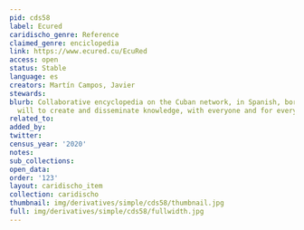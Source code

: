 ```yaml
---
pid: cds58
label: Ecured
caridischo_genre: Reference
claimed_genre: enciclopedia
link: https://www.ecured.cu/EcuRed
access: open
status: Stable
language: es
creators: Martín Campos, Javier
stewards:
blurb: Collaborative encyclopedia on the Cuban network, in Spanish, born from the
  will to create and disseminate knowledge, with everyone and for everyone.
related_to:
added_by:
twitter:
census_year: '2020'
notes:
sub_collections:
open_data:
order: '123'
layout: caridischo_item
collection: caridischo
thumbnail: img/derivatives/simple/cds58/thumbnail.jpg
full: img/derivatives/simple/cds58/fullwidth.jpg
---
```

